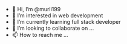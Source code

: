 - 👋 Hi, I’m @murli199
- 👀 I’m interested in web development
- 🌱 I’m currently learning full stack developer
- 💞️ I’m looking to collaborate on ...
- 📫 How to reach me ...

<!---
murli199/murli199 is a ✨ special ✨ repository because its `README.md` (this file) appears on your GitHub profile.
You can click the Preview link to take a look at your changes.
--->
